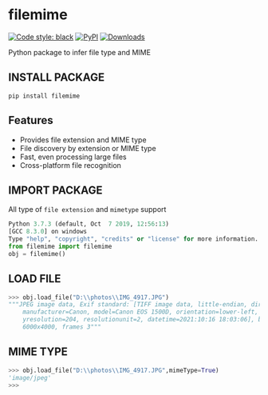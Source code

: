 # filemime 

[![Code style: black](https://img.shields.io/badge/code%20style-black-000000.svg)](https://github.com/THAVASIGTI/filemime)
[![PyPI](https://img.shields.io/pypi/v/filemime)](https://pypi.org/project/filemime)
[![Downloads](https://pepy.tech/badge/filemime)](https://pepy.tech/project/filemime)

Python package to infer file type and MIME

## INSTALL PACKAGE

``` console
pip install filemime
```

## Features

- Provides file extension and MIME type
- File discovery by extension or MIME type
- Fast, even processing large files
- Cross-platform file recognition

## IMPORT PACKAGE

All type of `file extension` and `mimetype` support
``` python
Python 3.7.3 (default, Oct  7 2019, 12:56:13) 
[GCC 8.3.0] on windows
Type "help", "copyright", "credits" or "license" for more information.
from filemime import filemime
obj = filemime()
```

## LOAD FILE

``` python
>>> obj.load_file("D:\\photos\\IMG_4917.JPG")
"""JPEG image data, Exif standard: [TIFF image data, little-endian, direntries=12, 
    manufacturer=Canon, model=Canon EOS 1500D, orientation=lower-left, xresolution=196, 
    yresolution=204, resolutionunit=2, datetime=2021:10:16 18:03:06], baseline, precision 8, 
    6000x4000, frames 3"""
```

## MIME TYPE

``` python
>>> obj.load_file("D:\\photos\\IMG_4917.JPG",mimeType=True)
'image/jpeg'
>>> 
```
